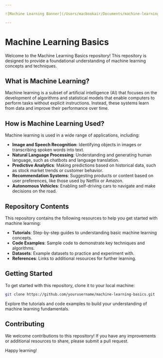 ```yaml
---

![Machine Learning Banner](/Users/macbookair/Documents/machine-learning/banner.jpg)

---
```



# Machine Learning Basics

Welcome to the Machine Learning Basics repository! This repository is designed to provide a foundational understanding of machine learning concepts and techniques.

## What is Machine Learning?

Machine learning is a subset of artificial intelligence (AI) that focuses on the development of algorithms and statistical models that enable computers to perform tasks without explicit instructions. Instead, these systems learn from data and improve their performance over time.

## How is Machine Learning Used?

Machine learning is used in a wide range of applications, including:

- **Image and Speech Recognition**: Identifying objects in images or transcribing spoken words into text.
- **Natural Language Processing**: Understanding and generating human language, such as chatbots and language translation.
- **Predictive Analytics**: Making predictions based on historical data, such as stock market trends or customer behavior.
- **Recommendation Systems**: Suggesting products or content based on user preferences, like those used by Netflix or Amazon.
- **Autonomous Vehicles**: Enabling self-driving cars to navigate and make decisions on the road.

## Repository Contents

This repository contains the following resources to help you get started with machine learning:

- **Tutorials**: Step-by-step guides to understanding basic machine learning concepts.
- **Code Examples**: Sample code to demonstrate key techniques and algorithms.
- **Datasets**: Example datasets to practice and experiment with.
- **References**: Links to additional resources for further learning.

## Getting Started

To get started with this repository, clone it to your local machine:

```bash
git clone https://github.com/yourusername/machine-learning-basics.git
```

Explore the tutorials and code examples to build your understanding of machine learning fundamentals.

## Contributing

We welcome contributions to this repository! If you have any improvements or additional resources to share, please submit a pull request.


Happy learning!